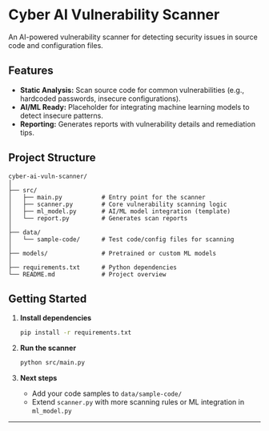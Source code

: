 # Cyber AI Vulnerability Scanner

An AI-powered vulnerability scanner for detecting security issues in source code and configuration files.

## Features

- **Static Analysis:** Scan source code for common vulnerabilities (e.g., hardcoded passwords, insecure configurations).
- **AI/ML Ready:** Placeholder for integrating machine learning models to detect insecure patterns.
- **Reporting:** Generates reports with vulnerability details and remediation tips.

## Project Structure

```
cyber-ai-vuln-scanner/
│
├── src/
│   ├── main.py           # Entry point for the scanner
│   ├── scanner.py        # Core vulnerability scanning logic
│   ├── ml_model.py       # AI/ML model integration (template)
│   └── report.py         # Generates scan reports
│
├── data/
│   └── sample-code/      # Test code/config files for scanning
│
├── models/               # Pretrained or custom ML models
│
├── requirements.txt      # Python dependencies
└── README.md             # Project overview
```

## Getting Started

1. **Install dependencies**
    ```bash
    pip install -r requirements.txt
    ```

2. **Run the scanner**
    ```bash
    python src/main.py
    ```

3. **Next steps**
    - Add your code samples to `data/sample-code/`
    - Extend `scanner.py` with more scanning rules or ML integration in `ml_model.py`

---